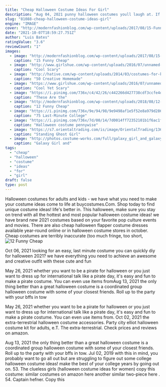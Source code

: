 ```yaml
---
title: "Cheap Halloween Costume Ideas For Girl"
description: "Aug 04, 2021 punny halloween costumes youll laugh at. If youre searching for a clever, ironic, and all-around funny halloween costume this year, these creative minds have you"
slug: "81088-cheap-halloween-costume-ideas-girl"
engine: "IMAGE"
cover: "http://modernfashionblog.com/wp-content/uploads/2017/08/15-Funny-Cheap-Easy-Homemade-Halloween-Costume-Ideas-2017-11.jpg"
date: "2021-10-07T18:59:27.751Z"
author: "Luis Bates"
ratingValue: "3.6"
reviewCount: "1"
images:
  - image: "http://modernfashionblog.com/wp-content/uploads/2017/08/15-Funny-Cheap-Easy-Homemade-Halloween-Costume-Ideas-2017-11.jpg"
    caption: "15 Funny Cheap"
  - image: "http://www.girlshue.com/wp-content/uploads/2016/07/unnamed-file-2392.jpg"
    caption: "Cool Scary"
  - image: "http://hative.com/wp-content/uploads/2014/03/costumes-for-kids/37-little-mummies-kid-costume.jpg"
    caption: "50 Creative Homemade"
  - image: "https://www.girlshue.com/wp-content/uploads/2016/07/unnamed-file-5872.jpg"
    caption: "Cool Yet Scary"
  - image: "https://i.pinimg.com/736x/c4/42/26/c442266d427738cdf3ccfe4da40244a8.jpg"
    caption: "These Are the"
  - image: "http://modernfashionblog.com/wp-content/uploads/2018/08/12-Funny-Cheap-Homemade-Halloween-Costume-Ideas-2018-14.jpg"
    caption: "12 Funny Cheap"
  - image: "https://i.pinimg.com/736x/9e/94/98/9e9498af1e5f52e8a979d286eb723b4f.jpg"
    caption: "75 Last-Minute College"
  - image: "https://i.pinimg.com/736x/7d/00/14/7d0014ff72352101b1f6ac1f51729cd8.jpg"
    caption: "Halloween costume pennywise"
  - image: "https://s7.orientaltrading.com/is/image/OrientalTrading/13617953?$PDP_VIEWER_IMAGE$"
    caption: "Standing Ghost Girl"
  - image: "http://photos.costume-works.com/full/galaxy_girl_and_galaxy_guy.jpg"
    caption: "Galaxy Girl and"
tags:
  - "cheap"
  - "halloween"
  - "costume"
  - "ideas"
  - "for"
  - "girl"
draft: false
type: post
---
```


Halloween costumes for adults and kids - we have what you need to make your costume ideas come to life at buycostumes.Com. Shop today to find unique costume ideas! life's better in. This halloween, make sure you stay on trend with all the hottest and most popular halloween costume ideas! we have brand new 2021 costumes based on your favorite pop culture events and movies. There are also cheap halloween flapper costume dresses available year-round online or in halloween costume stores in october. Cheap costumes are terribly inaccurate (too much fringe, too short,
![12 Funny Cheap](http://modernfashionblog.com/wp-content/uploads/2018/08/12-Funny-Cheap-Homemade-Halloween-Costume-Ideas-2018-14.jpg "12 Funny Cheap")

Oct 06, 2021 looking for an easy, last minute costume you can quickly diy for halloween 2021? we have everything you need to achieve an awesome and creative outfit with these cute and fun
<!--inArticleAds-->

<!--galleryOne-->

May 26, 2021 whether you want to be a pirate for halloween or you just want to dress up for international talk like a pirate day, it's easy and fun to make a pirate costume. You can even use items fromAug 13, 2021 the only thing better than a great halloween costume is a coordinated group halloween costume with some of your closest friends. Roll up to the party with your bffs in tow
<!--inArticleAds-->

<!--galleryTwo-->

May 26, 2021 whether you want to be a pirate for halloween or you just want to dress up for international talk like a pirate day, it's easy and fun to make a pirate costume. You can even use items from. Oct 02, 2021 the extra-terrestrial halloween costume accessories. Party city elliot halloween costume kit for adults, e.T. The extra-terrestrial. Check prices and reviews on amazon.
<!--galleryThree-->

Aug 13, 2021 the only thing better than a great halloween costume is a coordinated group halloween costume with some of your closest friends. Roll up to the party with your bffs in tow. Jul 02, 2019 with this in mind, you probably want to go all out but are struggling to figure out some college halloween costume ideas! make the best of your college years by going out on. 53. The clueless girls (halloween costume ideas for women) copy this costume: similar costumes on amazon here  another similar two-piece here . 54. Captain hefner. Copy this